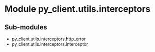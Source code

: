 Module py_client.utils.interceptors
===================================

Sub-modules
-----------
* py_client.utils.interceptors.http_error
* py_client.utils.interceptors.interceptor